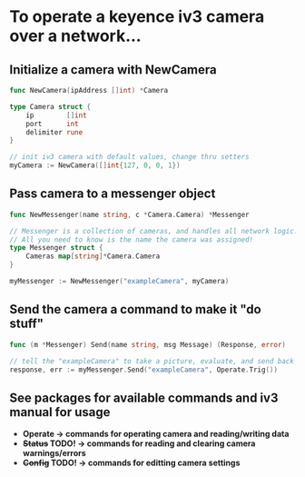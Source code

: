 # To operate a keyence iv3 camera over a network...

## Initialize a camera with NewCamera
```Go
func NewCamera(ipAddress []int) *Camera

type Camera struct {
	ip        []int
	port      int
	delimiter rune
}

// init iv3 camera with default values, change thru setters
myCamera := NewCamera([]int{127, 0, 0, 1})
```

## Pass camera to a messenger object
```Go
func NewMessenger(name string, c *Camera.Camera) *Messenger

// Messenger is a collection of cameras, and handles all network logic.
// All you need to know is the name the camera was assigned!
type Messenger struct {
	Cameras map[string]*Camera.Camera
}

myMessenger := NewMessenger("exampleCamera", myCamera)
```

## Send the camera a command to make it "do stuff"
```Go
func (m *Messenger) Send(name string, msg Message) (Response, error)

// tell the "exampleCamera" to take a picture, evaluate, and send back results
response, err := myMessenger.Send("exampleCamera", Operate.Trig())
```

## See packages for available commands and iv3 manual for usage
- **Operate -> commands for operating camera and reading/writing data**
- **~~Status~~ TODO! -> commands for reading and clearing camera warnings/errors**
- **~~Config~~ TODO! -> commands for editting camera settings**

